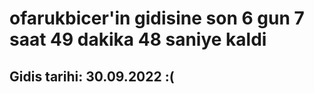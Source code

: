 # ofarukbicer'in gidisine son 6 gun 7 saat 49 dakika 48 saniye kaldi

## Gidis tarihi: 30.09.2022 :(